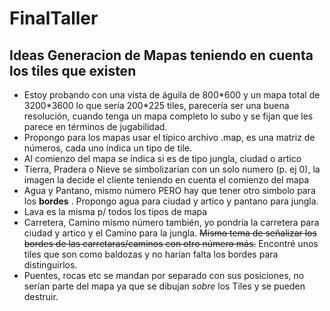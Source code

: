 # FinalTaller


## Ideas Generacion de Mapas teniendo en cuenta los tiles que existen ##
* Estoy probando con una vista de águila de 800\*600 y un mapa total de 3200\*3600 lo que sería 200\*225 tiles, parecería ser una buena resolución, cuando tenga un mapa completo lo subo y se fijan que les parece en términos de jugabilidad.
* Propongo para los mapas usar el típico archivo .map, es una matriz de números, cada uno índica un tipo de tile.
* Al comienzo del mapa se indica si es de tipo jungla, ciudad o artico
* Tierra, Pradera o Nieve se simbolizarían con un solo numero (p. ej 0), la imagen la decide el cliente teniendo en cuenta el comienzo del mapa
* Agua y Pantano, mismo número PERO hay que tener otro simbolo para los __bordes__ . Propongo agua para ciudad y artico y pantano para jungla.
* Lava es la misma p/ todos los tipos de mapa
* Carretera, Camino mismo número también, yo pondría la carretera para ciudad y artico y el Camino para la jungla. ~~Mismo tema de señalizar los bordes de las carretaras/caminos con otro número más.~~ Encontré unos tiles que son como baldozas y no harían falta los bordes para distinguirlos.
* Puentes, rocas etc se mandan por separado con sus posiciones, no serían parte del mapa ya que se dibujan *sobre* los Tiles y se pueden destruir.
